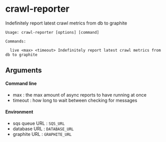# crawl-reporter

Indefinitely report latest crawl metrics from db to graphite

```
Usage: crawl-reporter [options] [command]

Commands:

  live <max> <timeout> Indefinitely report latest crawl metrics from db to graphite

```

## Arguments

#### Command line
* max     : the max amount of async reports to have running at once
* timeout : how long to wait between checking for messages

#### Environment
* sqs queue URL : `SQS_URL`
* database URL  : `DATABASE_URL`
* graphite URL  : `GRAPHITE_URL`
